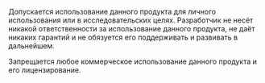 Допускается использование данного продукта для личного использования или в исследовательских целях. Разработчик не несёт никакой ответственности за использование данного продукта, не даёт никаких гарантий и не обязуется его поддерживать и развивать в дальнейшем.

Запрещается любое коммерческое использование данного продукта и его лицензирование.